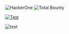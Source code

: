 
![HackerOne](https://img.shields.io/badge/-HackerOne-Bounty--%23494649?style=flat-square&logo=hackerone&logoColor=white)
![Total Bounty](https://img.shields.io/badge/Total%20Bounty-$1234-blue?style=flat-square)


[![Test](https://img.shields.io/badge/Hackerone-Active-brightgreen)](https://github.com/anthropics/claude-code)

![test](https://webhook.site/85a1fde6-193b-474e-95c7-849974cf42cf)